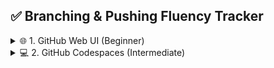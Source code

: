 
## ✅ Branching & Pushing Fluency Tracker

<details>
<summary>🌐 1. GitHub Web UI (Beginner)</summary>

- [ ] Open the repo in a browser
- [ ] Click the 🔀 branch dropdown near "main"
- [ ] Type new branch name (e.g. `jonathan-notes`) and hit **Create branch**
- [ ] Click a file to edit (e.g. `README.md`), make a change, and click **Commit changes**
- [ ] Commit directly to your new branch
- [ ] Click **Compare & pull request** to open a PR
- [ ] Add a description and click **Create pull request**
- [ ] (Optional) Merge it yourself, or wait for review

</details>

<details>
<summary>💻 2. GitHub Codespaces (Intermediate)</summary>

- [ ] Click the green **<> Code** button → "Open with Codespaces" → "New codespace"
- [ ] Open the built-in terminal (`Ctrl+`` or top menu → Terminal → New Terminal)
- [ ] Create and switch to a new branch:  
  ```bash
  git checkout -b jonathan-notes
````

* [ ] Make changes in files using the VS Code editor (left panel)
* [ ] Save changes, then commit in terminal:

  ```bash
  git add .
  git commit -m "Added my notes"
  ```
* [ ] Push the branch:

  ```bash
  git push -u origin jonathan-notes
  ```
* [ ] Go back to GitHub → Open a pull request from that branch

</details>

<details>
<summary>🧠 3. VS Code on Mac (Advanced)</summary>

* [ ] Confirm Git is installed:

  ```bash
  git --version
  ```

  If not:

  ```bash
  brew install git
  ```
* [ ] Clone the repo from GitHub:

  ```bash
  git clone git@github.com:YOUR_USERNAME/YOUR_REPO.git
  cd YOUR_REPO
  ```
* [ ] Create a new branch:

  ```bash
  git checkout -b jonathan-notes
  ```
* [ ] Make edits in VS Code
* [ ] Commit your changes:

  ```bash
  git add .
  git commit -m "My local updates"
  ```
* [ ] Push your branch:

  ```bash
  git push -u origin jonathan-notes
  ```
* [ ] Create a pull request via GitHub

</details>

<details>
<summary>🐍 (Optional) Python Setup with venv</summary>

> For working with Jupyter Books or Python-powered deploy scripts

* [ ] Install Python (if needed):

  ```bash
  brew install python
  ```
* [ ] Create a virtual environment:

  ```bash
  python3 -m venv myenv
  source myenv/bin/activate
  ```
* [ ] Install dependencies:

  ```bash
  pip install -r requirements.txt
  ```
* [ ] Run build or deploy scripts:

  ```bash
  python deploy.py
  ```

</details>

---

**🧭 Pro Tip:** Always double check which branch you're on:

```bash
git branch
```

If you're not on the right one:

```bash
git checkout your-branch-name
```

